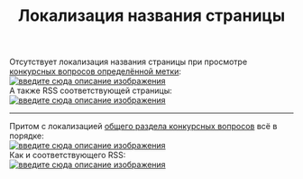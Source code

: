 ﻿---
title: "Локализация названия страницы"
se.owner.user_id: 361777
se.owner.display_name: "Евгений"
se.owner.link: "https://ru.meta.stackoverflow.com/users/361777/%d0%95%d0%b2%d0%b3%d0%b5%d0%bd%d0%b8%d0%b9"
se.link: "https://ru.meta.stackoverflow.com/questions/10459/%d0%9b%d0%be%d0%ba%d0%b0%d0%bb%d0%b8%d0%b7%d0%b0%d1%86%d0%b8%d1%8f-%d0%bd%d0%b0%d0%b7%d0%b2%d0%b0%d0%bd%d0%b8%d1%8f-%d1%81%d1%82%d1%80%d0%b0%d0%bd%d0%b8%d1%86%d1%8b"
se.question_id: 10459
se.post_type: question
se.score: 3
---
<p>Отсутствует локализация названия страницы при просмотре <a href="https://ru.stackoverflow.com/questions/tagged/python?tab=Bounties">конкурсных вопросов определённой метки</a>:<br>
<a href="https://i.stack.imgur.com/eIcYJ.png" rel="nofollow noreferrer"><img src="https://i.stack.imgur.com/eIcYJ.png" alt="введите сюда описание изображения"></a><br>
А также RSS соответствующей страницы:<br>
<a href="https://i.stack.imgur.com/wRvkN.png" rel="nofollow noreferrer"><img src="https://i.stack.imgur.com/wRvkN.png" alt="введите сюда описание изображения"></a></p>

<hr>

<p>Притом с локализацией <a href="https://ru.stackoverflow.com/?tab=bounties">общего раздела конкурсных вопросов</a> всё в порядке:<br>
<a href="https://i.stack.imgur.com/sEzd4.png" rel="nofollow noreferrer"><img src="https://i.stack.imgur.com/sEzd4.png" alt="введите сюда описание изображения"></a><br>
Как и соответствующего RSS:<br>
<a href="https://i.stack.imgur.com/Fc7ka.png" rel="nofollow noreferrer"><img src="https://i.stack.imgur.com/Fc7ka.png" alt="введите сюда описание изображения"></a></p>
